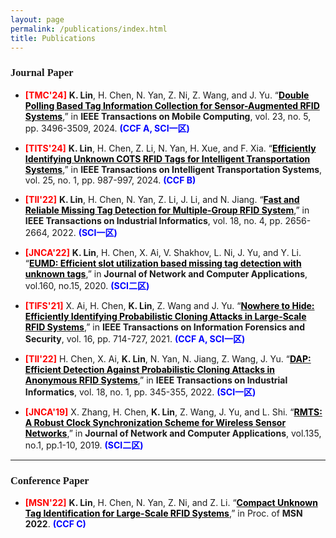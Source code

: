 ```yaml
---
layout: page
permalink: /publications/index.html
title: Publications
---
```




<h3><font face="新罗马">Journal Paper</font></h3>


 - **<font color= red>[TMC'24]</font>** **K. Lin**, H. Chen, N. Yan, Z. Ni, Z. Wang, and J. Yu. “[**<font color= BLACK>Double Polling Based Tag Information Collection for Sensor-Augmented RFID Systems</font>**](https://ieeexplore.ieee.org/document/10129835/),” in **IEEE Transactions on Mobile Computing**, vol. 23, no. 5, pp. 3496-3509, 2024. **<font color= blue>(CCF A, SCI一区)</font>**

- **<font color= red>[TITS'24]</font>** **K. Lin**, H. Chen, Z. Li, N. Yan, H. Xue, and F. Xia. “[**<font color= BLACK>Efficiently Identifying Unknown COTS RFID Tags for Intelligent Transportation Systems</font>**](https://ieeexplore.ieee.org/document/10171830),” in **IEEE Transactions on Intelligent Transportation Systems**, vol. 25, no. 1, pp. 987-997, 2024. **<font color= blue>(CCF B)</font>**

- **<font color= red>[TII'22]</font>** **K. Lin**, H. Chen, N. Yan, Z. Li, J. Li, and N. Jiang. “[**<font color= BLACK>Fast and Reliable Missing Tag Detection for Multiple-Group RFID System</font>**](https://ieeexplore.ieee.org/document/9354021),” in **IEEE Transactions on Industrial Informatics**, vol. 18, no. 4, pp. 2656-2664, 2022. **<font color= blue>(SCI一区)</font>**
  
- **<font color= red>[JNCA'22]</font>** **K. Lin**, H. Chen, X. Ai, V. Shakhov, L. Ni, J. Yu, and Y. Li. “[**<font color= BLACK>EUMD: Efficient slot utilization based missing tag detection with unknown tags</font>**](https://www.sciencedirect.com/science/article/abs/pii/S1084804520301144),” in **Journal of Network and Computer Applications**, vol.160, no.15, 2020. **<font color= blue>(SCI二区)</font>**

- **<font color= red>[TIFS'21]</font>** X. Ai, H. Chen, **K. Lin**, Z. Wang and J. Yu. “[**<font color= BLACK>Nowhere to Hide: Efficiently Identifying Probabilistic Cloning Attacks in Large-Scale RFID Systems</font>**](),” in **IEEE Transactions on Information Forensics and Security**, vol. 16, pp. 714-727, 2021. **<font color= blue>(CCF A, SCI一区)</font>**

- **<font color= red>[TII'22]</font>** H. Chen, X. Ai, **K. Lin**, N. Yan, N. Jiang, Z. Wang, J. Yu. “[**<font color= BLACK>DAP: Efficient Detection Against Probabilistic Cloning Attacks in Anonymous RFID Systems</font>**](),” in **IEEE Transactions on Industrial Informatics**, vol. 18, no. 1, pp. 345-355, 2022. **<font color= blue>(SCI一区)</font>**

- **<font color= red>[JNCA'19]</font>** X. Zhang, H. Chen, **K. Lin**, Z. Wang, J. Yu, and L. Shi. “[**<font color= BLACK>RMTS: A Robust Clock Synchronization Scheme for Wireless Sensor Networks</font>**](),” in **Journal of Network and Computer Applications**, vol.135, no.1, pp.1-10, 2019. **<font color= blue>(SCI二区)</font>**


---

<h3><font face="新罗马">Conference Paper</font></h3>

- **<font color= red>[MSN'22]</font>** **K. Lin**,  H. Chen, N. Yan, Z. Ni, and Z. Li. “[**<font color= BLACK>Compact Unknown Tag Identification for Large-Scale RFID Systems</font>**](https://ieeexplore.ieee.org/document/10076567),” in Proc. of **MSN 2022**. **<font color= blue>(CCF C)</font>**


